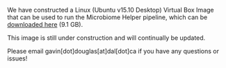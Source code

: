 We have constructed a Linux (Ubuntu v15.10 Desktop) Virtual Box Image that can be used to run the Microbiome Helper pipeline, which can be [downloaded here](https://www.dropbox.com/s/o5jyy5hyo0tre08/MicrobiomeHelper_v0.1.8.tar.gz?dl=0) (9.1 GB).

This image is still under construction and will continually be updated.

Please email gavin[dot]douglas[at]dal[dot]ca if you have any questions or issues!